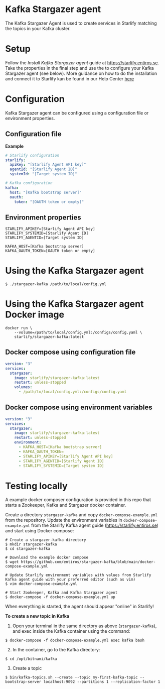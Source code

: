 # Kafka Stargazer agent

The Kafka Stargazer Agent is used to create services in Starlify matching the topics in your Kafka cluster.

# Setup

Follow the _Install Kafka Stargazer agent_ guide at https://starlify.entiros.se. Take the properties in the final step and use the to configure your Kafka Stargazer agent (see below). More guidance on how to do the installation and connect it to Starlify kan be found in our Help Center [here](https://starlify.entiros.com/help-center/WorkInStarlify#stargazer)

# Configuration

Kafka Stargazer agent can be configured using a configuration file or environment properties.

## Configuration file
**Example**
```yaml
# Starlify configuration
starlify:
  apiKey: "[Starlify Agent API key]"
  agentId: "[Starlify Agent ID]"
  systemId: "[Target system ID]"

# Kafka configuration
kafka:
  host: "[Kafka bootstrap server]"
  oauth:
    token: "[OAUTH token or empty]"
```

## Environment properties

```
STARLIFY_APIKEY=[Starlify Agent API key]
STARLIFY_SYSTEMID=[Starlify Agent ID]
STARLIFY_AGENTID=[Target system ID]

KAFKA_HOST=[Kafka bootstrap server]
KAFKA_OAUTH_TOKEN=[OAUTH token or empty]
```

# Using the Kafka Stargazer agent 
```shell script
$ ./stargazer-kafka /path/to/local/config.yml
```

# Using the Kafka Stargazer agent Docker image

```shell script
docker run \
    --volume=/path/to/local/config.yml:/configs/config.yaml \
    starlify/stargazer-kafka:latest
```

## Docker compose using configuration file
```yaml
version: "3"
services:
  stargazer:
    image: starlify/stargazer-kafka:latest
    restart: unless-stopped
    volumes:
      - /path/to/local/config.yml:/configs/config.yaml
```

## Docker compose using environment variables
```yaml
version: "3"
services:
  stargazer:
    image: starlify/stargazer-kafka:latest
    restart: unless-stopped
    environment:
      - KAFKA_HOST=[Kafka bootstrap server]
      - KAFKA_OAUTH_TOKEN=
      - STARLIFY_APIKEY=[Starlify Agent API key]
      - STARLIFY_AGENTID=[Starlify Agent ID]
      - STARLIFY_SYSTEMID=[Target system ID]
```

# Testing locally

A example docker composer configuration is provided in this repo that starts a Zookeeper, Kafka and Stargazer docker container.

Create a directory `stargazer-kafka` and copy `docker-compose-example.yml` from the repository.
Update the environment variables in `docker-compose-example.yml` from the Starlify Kafka agent guide (https://starlify.entiros.se) and start using Docker compose:
```shell script
# Create a stargazer-kafka directory
$ mkdir stargazer-kafka
$ cd stargazer-kafka

# Download the example docker compose
$ wget https://github.com/entiros/stargazer-kafka/blob/main/docker-compose-example.yml

# Update Starlify environment variables with values from Starlify Kafka agent guide with your preferred editor (such as vim)
$ vim docker-compose-example.yml

# Start Zookeeper, Kafka and Kafka Stargazer agent
$ docker-compose -f docker-compose-example.yml up
```

When everything is started, the agent should appear "online" in Starlify!

**To create a new topic in Kafka**

1. Open your terminal in the same directory as above (`stargazer-kafka`), and exec inside the Kafka container using the command:
```shell script
$ docker-compose -f docker-compose-example.yml exec kafka bash
```

2. In the container, go to the Kafka directory:
```shell script
$ cd /opt/bitnami/kafka
```

3. Create a topic
```shell script
$ bin/kafka-topics.sh --create --topic my-first-kafka-topic --bootstrap-server localhost:9092 --partitions 1 --replication-factor 1
```
